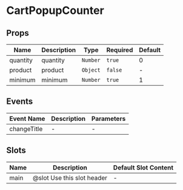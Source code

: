 # CartPopupCounter

## Props

<!-- @vuese:CartPopupCounter:props:start -->
|Name|Description|Type|Required|Default|
|---|---|---|---|---|
|quantity|quantity|`Number`|`true`|0|
|product|product|`Object`|`false`|-|
|minimum|minimum|`Number`|`true`|1|

<!-- @vuese:CartPopupCounter:props:end -->


## Events

<!-- @vuese:CartPopupCounter:events:start -->
|Event Name|Description|Parameters|
|---|---|---|
|changeTitle|-|-|

<!-- @vuese:CartPopupCounter:events:end -->


## Slots

<!-- @vuese:CartPopupCounter:slots:start -->
|Name|Description|Default Slot Content|
|---|---|---|
|main|@slot Use this slot header|-|

<!-- @vuese:CartPopupCounter:slots:end -->


